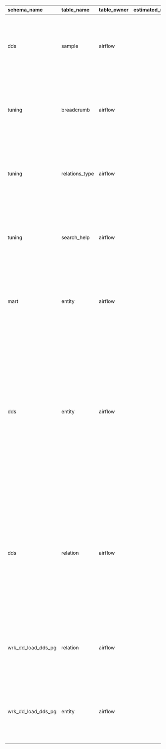 | schema_name        | table_name     | table_owner   |   estimated_rows |   table_size |   full_table_size | index_json                                                                                                                                                                                                                                                                                                                                                                                                                                                                                                                                                                                                                                                                                                                                                        | table_rights                                                                                                      |
|:-------------------|:---------------|:--------------|-----------------:|-------------:|------------------:|:------------------------------------------------------------------------------------------------------------------------------------------------------------------------------------------------------------------------------------------------------------------------------------------------------------------------------------------------------------------------------------------------------------------------------------------------------------------------------------------------------------------------------------------------------------------------------------------------------------------------------------------------------------------------------------------------------------------------------------------------------------------|:------------------------------------------------------------------------------------------------------------------|
| dds                | sample         | airflow       |                0 |         8192 |             16384 | [{'ddl': 'CREATE INDEX sample_urn_index ON dds.sample USING btree (urn)', 'name': 'sample_urn_index'}]                                                                                                                                                                                                                                                                                                                                                                                                                                                                                                                                                                                                                                                            | [{'rights': ['TRIGGER', 'INSERT', 'SELECT', 'UPDATE', 'DELETE', 'TRUNCATE', 'REFERENCES'], 'grantee': 'airflow'}] |
| tuning             | breadcrumb     | airflow       |                0 |         8192 |             16384 | [{'ddl': 'CREATE INDEX breadcrumb_urn_index ON tuning.breadcrumb USING btree (urn)', 'name': 'breadcrumb_urn_index'}]                                                                                                                                                                                                                                                                                                                                                                                                                                                                                                                                                                                                                                             | [{'rights': ['INSERT', 'SELECT', 'UPDATE', 'DELETE', 'TRUNCATE', 'REFERENCES', 'TRIGGER'], 'grantee': 'airflow'}] |
| tuning             | relations_type | airflow       |                0 |         8192 |              8192 |                                                                                                                                                                                                                                                                                                                                                                                                                                                                                                                                                                                                                                                                                                                                                                   | [{'rights': ['INSERT', 'TRIGGER', 'REFERENCES', 'TRUNCATE', 'DELETE', 'UPDATE', 'SELECT'], 'grantee': 'airflow'}] |
| tuning             | search_help    | airflow       |                0 |         8192 |              8192 |                                                                                                                                                                                                                                                                                                                                                                                                                                                                                                                                                                                                                                                                                                                                                                   | [{'rights': ['TRIGGER', 'REFERENCES', 'TRUNCATE', 'DELETE', 'UPDATE', 'SELECT', 'INSERT'], 'grantee': 'airflow'}] |
| mart               | entity         | airflow       |                0 |         8192 |              8192 |                                                                                                                                                                                                                                                                                                                                                                                                                                                                                                                                                                                                                                                                                                                                                                   | [{'rights': ['INSERT', 'TRIGGER', 'REFERENCES', 'TRUNCATE', 'DELETE', 'UPDATE', 'SELECT'], 'grantee': 'airflow'}] |
| dds                | entity         | airflow       |              114 |       188416 |            696320 | [{'ddl': 'CREATE INDEX entity_name_trgm_index ON dds.entity USING gin (entity_name gin_trgm_ops)', 'name': 'entity_name_trgm_index'}, {'ddl': 'CREATE INDEX entity_loaded_by_index ON dds.entity USING gin (loaded_by)', 'name': 'entity_loaded_by_index'}, {'ddl': 'CREATE INDEX entity_type_index ON dds.entity USING gin (entity_type)', 'name': 'entity_type_index'}, {'ddl': 'CREATE INDEX entity_search_data_trgm_gin_index ON dds.entity USING gin (search_data gin_trgm_ops)', 'name': 'entity_search_data_trgm_gin_index'}, {'ddl': 'CREATE INDEX entity_json_system ON dds.entity USING gin (json_system)', 'name': 'entity_json_system'}, {'ddl': 'CREATE UNIQUE INDEX entity_urn_index ON dds.entity USING btree (urn)', 'name': 'entity_urn_index'}] | [{'rights': ['TRIGGER', 'INSERT', 'SELECT', 'UPDATE', 'DELETE', 'TRUNCATE', 'REFERENCES'], 'grantee': 'airflow'}] |
| dds                | relation       | airflow       |              113 |        90112 |            286720 | [{'ddl': 'CREATE UNIQUE INDEX rel_unique ON dds.relation USING btree (source, destination, type)', 'name': 'rel_unique'}, {'ddl': 'CREATE INDEX relation_attribute_index ON dds.relation USING btree (attribute)', 'name': 'relation_attribute_index'}, {'ddl': 'CREATE INDEX relation_loaded_by_index ON dds.relation USING gin (loaded_by)', 'name': 'relation_loaded_by_index'}, {'ddl': 'CREATE INDEX relation_destination_index ON dds.relation USING btree (destination)', 'name': 'relation_destination_index'}, {'ddl': 'CREATE INDEX relation_source_index ON dds.relation USING btree (source)', 'name': 'relation_source_index'}]                                                                                                                      | [{'rights': ['TRIGGER', 'REFERENCES', 'TRUNCATE', 'DELETE', 'UPDATE', 'SELECT', 'INSERT'], 'grantee': 'airflow'}] |
| wrk_dd_load_dds_pg | relation       | airflow       |              178 |        40960 |             40960 |                                                                                                                                                                                                                                                                                                                                                                                                                                                                                                                                                                                                                                                                                                                                                                   | [{'rights': ['INSERT', 'SELECT', 'UPDATE', 'DELETE', 'TRUNCATE', 'REFERENCES', 'TRIGGER'], 'grantee': 'airflow'}] |
| wrk_dd_load_dds_pg | entity         | airflow       |                0 |        24576 |             24576 |                                                                                                                                                                                                                                                                                                                                                                                                                                                                                                                                                                                                                                                                                                                                                                   | [{'rights': ['TRIGGER', 'INSERT', 'SELECT', 'UPDATE', 'DELETE', 'TRUNCATE', 'REFERENCES'], 'grantee': 'airflow'}] |